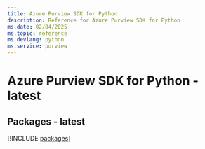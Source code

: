 ```yaml
---
title: Azure Purview SDK for Python
description: Reference for Azure Purview SDK for Python
ms.date: 02/04/2025
ms.topic: reference
ms.devlang: python
ms.service: purview
---
```

# Azure Purview SDK for Python - latest
## Packages - latest
[!INCLUDE [packages](purview-index.md)]